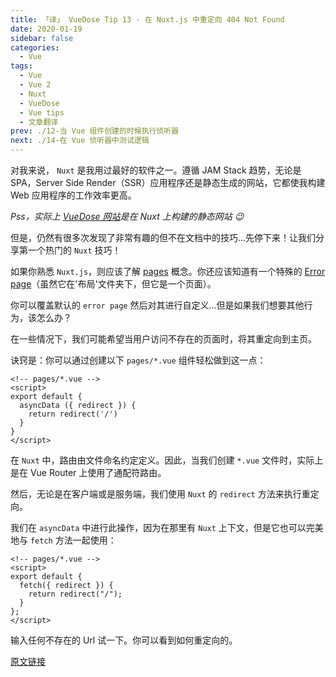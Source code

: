 ```yaml
---
title: 「译」 VueDose Tip 13 - 在 Nuxt.js 中重定向 404 Not Found
date: 2020-01-19
sidebar: false
categories:
  - Vue
tags:
  - Vue
  - Vue 2
  - Nuxt
  - VueDose
  - Vue tips
  - 文章翻译
prev: ./12-当 Vue 组件创建的时候执行侦听器
next: ./14-在 Vue 侦听器中测试逻辑
---
```


对我来说， `Nuxt` 是我用过最好的软件之一。遵循 JAM Stack 趋势，无论是 SPA，Server Side Render（SSR）应用程序还是静态生成的网站，它都使我构建 Web 应用程序的工作效率更高。

*Pss，实际上 [VueDose 网站](https://vuedose.tips/)是在 Nuxt 上构建的静态网站 😉*

但是，仍然有很多次发现了非常有趣的但不在文档中的技巧...先停下来！让我们分享第一个热门的 `Nuxt` 技巧！

如果你熟悉 `Nuxt.js`，则应该了解 [pages](https://nuxtjs.org/guide/views/#pages) 概念。你还应该知道有一个特殊的 [Error page](https://nuxtjs.org/guide/views#error-page)（虽然它在'布局'文件夹下，但它是一个页面）。

你可以覆盖默认的 `error page` 然后对其进行自定义...但是如果我们想要其他行为，该怎么办？

在一些情况下，我们可能希望当用户访问不存在的页面时，将其重定向到主页。

诀窍是：你可以通过创建以下 `pages/*.vue` 组件轻松做到这一点：

```vue
<!-- pages/*.vue -->
<script>
export default {
  asyncData ({ redirect }) {
    return redirect('/')
  }
}
</script>
```

在 `Nuxt` 中，路由由文件命名约定定义。因此，当我们创建 `*.vue` 文件时，实际上是在 Vue Router 上使用了通配符路由。

然后，无论是在客户端或是服务端，我们使用 `Nuxt` 的 `redirect` 方法来执行重定向。

我们在 `asyncData` 中进行此操作，因为在那里有 `Nuxt` 上下文，但是它也可以完美地与 `fetch` 方法一起使用：

```vue
<!-- pages/*.vue -->
<script>
export default {
  fetch({ redirect }) {
    return redirect("/");
  }
};
</script>
```

输入任何不存在的 Url 试一下。你可以看到如何重定向的。

[原文链接](https://vuedose.tips/tips/redirect-404-not-found-in-nuxt-js)
